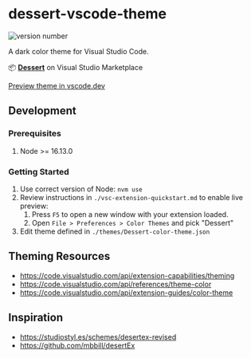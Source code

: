 # dessert-vscode-theme

![version number](https://img.shields.io/visual-studio-marketplace/v/curtisj44.dessert?style=flat-square&color=%232b2b2b)

A dark color theme for Visual Studio Code.

📦 **[Dessert](https://marketplace.visualstudio.com/items?itemName=curtisj44.dessert)** on Visual Studio Marketplace

[Preview theme in vscode.dev](https://vscode.dev/theme/curtisj44.dessert)

## Development

### Prerequisites

1. Node >= 16.13.0

### Getting Started

1. Use correct version of Node: `nvm use`
2. Review instructions in `./vsc-extension-quickstart.md` to enable live preview:
   1. Press `F5` to open a new window with your extension loaded.
   2. Open `File > Preferences > Color Themes` and pick "Dessert"
3. Edit theme defined in `./themes/Dessert-color-theme.json`

<!--
## Publishing

Publisher URL:
https://marketplace.visualstudio.com/manage/publishers/curtisj44

Official instructions:
https://code.visualstudio.com/api/working-with-extensions/publishing-extension

1. Use correct version of Node: `nvm use`

2. Install `vsce` globally: `npm install vsce -g` (if not already installed)

3. Make sure working tree is clean: `git status`

4. Publish & version:
   `vsce publish <version>` (where version is: `major`, `minor`, or `patch`)
   ie. `vsce publish patch`
-->

## Theming Resources

- https://code.visualstudio.com/api/extension-capabilities/theming
- https://code.visualstudio.com/api/references/theme-color
- https://code.visualstudio.com/api/extension-guides/color-theme

## Inspiration

- https://studiostyl.es/schemes/desertex-revised
- https://github.com/mbbill/desertEx

<!--
## TODO:

1. Add `.tsx` example
1. Add `.ts` test example
1. Add `.yaml` example?
1. Add `.xml` example?
1. Review `postcss`?
-->

<!--
# Colors
https://codepen.io/curtisj44/pen/NWBogMz

## UI

black-darkest (borders)
#111

black-dark (main background / active tab)
#2b2b2b

grey-darker (alternate background)
#363636

grey-dark (inactive tab)
#424242

grey-medium
#595959

grey-light
#808080

grey-lightest (default text)
#C0C0C0

## Code

black-background
#2b2b2b

blue-light
#87CEEB

blue-dark
#2B91AF

grey-lightest (default text)
#C0C0C0

grey-medium
#808080

grey-dark
#424242

green
#7CCD7C

green-light (custom)
#a5cd7c

green-grey (custom)
#a4bda4

orange
#FFA54F

orange-grey (custom)
#b3a598

orange-dark (custom)
#FF9430

pink
#EE799F

purple (custom)
#CE93D8

red-light
#FA8072

red-dark
#D21932

red-background
#963A46

teal (custom)
#76EEC6

yellow
#EEDC82

yellow-background
#FFEE62

yellow-grey (custom)
#BCB8A4
-->
